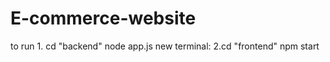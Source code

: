 # E-commerce-website
 to run  1. cd "backend"
    node app.js
    new terminal:
    2.cd "frontend"
    npm start
